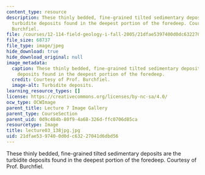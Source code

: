 ```yaml
---
content_type: resource
description: These thinly bedded, fine-grained tilted sedimentary deposits are the
  turbidite deposits found in the deepest portion of the foredeep. Courtesy of Prof.
  Burchfiel.
file: /courses/12-114-field-geology-i-fall-2005/21dfae5397400d0dc63227041d6dbd56_lecture03_138jpg.jpg
file_size: 68737
file_type: image/jpeg
hide_download: true
hide_download_original: null
image_metadata:
  caption: These thinly bedded, fine-grained tilted sedimentary deposits are the turbidite
    deposits found in the deepest portion of the foredeep.
  credit: Courtesy of Prof. Burchfiel.
  image-alt: Turbidite deposits.
learning_resource_types: []
license: https://creativecommons.org/licenses/by-nc-sa/4.0/
ocw_type: OCWImage
parent_title: Lecture 7 Image Gallery
parent_type: CourseSection
parent_uid: 0d9c484b-80f9-4a68-326d-ffc0706d85ca
resourcetype: Image
title: lecture03_138jpg.jpg
uid: 21dfae53-9740-0d0d-c632-27041d6dbd56
---
```

These thinly bedded, fine-grained tilted sedimentary deposits are the turbidite deposits found in the deepest portion of the foredeep. Courtesy of Prof. Burchfiel.